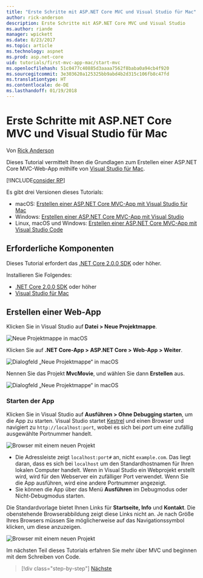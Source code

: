 ```yaml
---
title: "Erste Schritte mit ASP.NET Core MVC und Visual Studio für Mac"
author: rick-anderson
description: Erste Schritte mit ASP.NET Core MVC und Visual Studio
ms.author: riande
manager: wpickett
ms.date: 8/23/2017
ms.topic: article
ms.technology: aspnet
ms.prod: asp.net-core
uid: tutorials/first-mvc-app-mac/start-mvc
ms.openlocfilehash: 51c0477c40885d3aaaa7562f8baba0a94cb4f920
ms.sourcegitcommit: 3e303620a125325bb9abd4b2d315c106fb8c47fd
ms.translationtype: HT
ms.contentlocale: de-DE
ms.lasthandoff: 01/19/2018
---
```

# <a name="getting-started-with-aspnet-core-mvc-and-visual-studio-for-mac"></a>Erste Schritte mit ASP.NET Core MVC und Visual Studio für Mac

Von [Rick Anderson](https://twitter.com/RickAndMSFT)

Dieses Tutorial vermittelt Ihnen die Grundlagen zum Erstellen einer ASP.NET Core MVC-Web-App mithilfe von [Visual Studio für Mac](https://www.visualstudio.com/vs/visual-studio-mac/). 

[!INCLUDE[consider RP](../../includes/razor.md)]

Es gibt drei Versionen dieses Tutorials:

* macOS: [Erstellen einer ASP.NET Core MVC-App mit Visual Studio für Mac](xref:tutorials/first-mvc-app-mac/start-mvc)
* Windows: [Erstellen einer ASP.NET Core MVC-App mit Visual Studio](xref:tutorials/first-mvc-app/start-mvc)
* Linux, macOS und Windows: [Erstellen einer ASP.NET Core MVC-App mit Visual Studio Code](xref:tutorials/first-mvc-app-xplat/start-mvc)

## <a name="prerequisites"></a>Erforderliche Komponenten

Dieses Tutorial erfordert das [.NET Core 2.0.0 SDK](https://www.microsoft.com/net/core) oder höher.

Installieren Sie Folgendes:

- [.NET Core 2.0.0 SDK](https://www.microsoft.com/net/core) oder höher
- [Visual Studio für Mac](https://www.visualstudio.com/vs/visual-studio-mac/)

## <a name="create-a-web-app"></a>Erstellen einer Web-App

Klicken Sie in Visual Studio auf **Datei > Neue Projektmappe**.

![Neue Projektmappe in macOS](../first-web-api-mac/_static/sln.png)

Klicken Sie auf **.NET Core-App > ASP.NET Core > Web-App > Weiter**.

![Dialogfeld „Neue Projektmappe“ in macOS](start-mvc/1.png)

Nennen Sie das Projekt **MvcMovie**, und wählen Sie dann **Erstellen** aus.

![Dialogfeld „Neue Projektmappe“ in macOS](start-mvc/2.png)

### <a name="launch-the-app"></a>Starten der App

Klicken Sie in Visual Studio auf **Ausführen > Ohne Debugging starten**, um die App zu starten. Visual Studio startet [Kestrel](xref:fundamentals/servers/index#kestrel) und einen Browser und navigiert zu `http://localhost:port`, wobei es sich bei *port* um eine zufällig ausgewählte Portnummer handelt.

![Browser mit einem neuen Projekt](start-mvc/b1.png)

* Die Adressleiste zeigt `localhost:port#` an, nicht `example.com`. Das liegt daran, dass es sich bei `localhost` um den Standardhostnamen für Ihren lokalen Computer handelt. Wenn in Visual Studio ein Webprojekt erstellt wird, wird für den Webserver ein zufälliger Port verwendet. Wenn Sie die App ausführen, wird eine andere Portnummer angezeigt.
* Sie können die App über das Menü **Ausführen** im Debugmodus oder Nicht-Debugmodus starten.

Die Standardvorlage bietet Ihnen Links für **Startseite, Info** und **Kontakt**. Die obenstehende Browserabbildung zeigt diese Links nicht an. Je nach Größe Ihres Browsers müssen Sie möglicherweise auf das Navigationssymbol klicken, um diese anzuzeigen.

![Browser mit einem neuen Projekt](start-mvc/b2.png)

Im nächsten Teil dieses Tutorials erfahren Sie mehr über MVC und beginnen mit dem Schreiben von Code.

>[!div class="step-by-step"]
[Nächste](adding-controller.md)  
